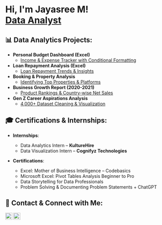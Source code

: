 <h1>Hi, I'm Jayasree M! <br/><a href="https://www.linkedin.com/in/jayasree-m-428ba42a6/">Data Analyst</a></h1>

<h2>📊 Data Analytics Projects:</h2>

- <b>Personal Budget Dashboard (Excel)</b>
  - [Income & Expense Tracker with Conditional Formatting](https://github.com/yourgithub/personal-budget-dashboard)
- <b>Loan Repayment Analysis (Excel)</b>
  - [Loan Repayment Trends & Insights](https://github.com/yourgithub/loan-repayment-analysis)
- <b>Booking & Property Analysis</b>
  - [Identifying Top Properties & Platforms](https://github.com/yourgithub/property-analysis)
- <b>Business Growth Report (2020-2021)</b>
  - [Product Rankings & Country-wise Net Sales](https://github.com/yourgithub/business-growth-report)
- <b>Gen Z Career Aspirations Analysis</b>
  - [4,000+ Dataset Cleaning & Visualization](https://github.com/yourgithub/genz-career-analysis)

<h2>🎓 Certifications & Internships:</h2>

- **Internships**:
  - Data Analytics Intern – **KultureHire**
  - Data Visualization Intern – **Cognifyz Technologies**

- **Certifications**:
  - Excel: Mother of Business Intelligence – Codebasics
  - Microsoft Excel: Pivot Tables Analysis Beginner to Pro
  - Data Storytelling for Data Professionals
  - Problem Solving & Documenting Problem Statements + ChatGPT

<h2>📧 Contact & Connect with Me:</h2>

[<img align="left" alt="Jayasree | LinkedIn" width="22px" src="https://cdn.jsdelivr.net/npm/simple-icons@v3/icons/linkedin.svg" />][linkedin]
[<img align="left" alt="Jayasree | Email" width="22px" src="https://cdn.jsdelivr.net/npm/simple-icons@v3/icons/gmail.svg" />][email]

[linkedin]: https://www.linkedin.com/in/jayasree-m-428ba42a6/
[email]: mailto:jayasree.m1043@gmail.com
